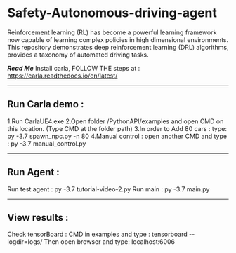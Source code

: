 # Safety-Autonomous-driving-agent
Reinforcement learning (RL) has become a powerful learning framework now capable of learning complex policies in high dimensional environments. This repository demonstrates deep reinforcement learning (DRL) algorithms, provides a taxonomy of automated driving tasks.




***Read Me***
Install carla, FOLLOW THE steps at : https://carla.readthedocs.io/en/latest/

----------------
Run Carla demo : 
----------------
 1.Run CarlaUE4.exe
 2.Open folder /PythonAPI/examples and open CMD on this location. (Type CMD at the folder path)
 3.In order to Add 80 cars : type: py -3.7 spawn_npc.py -n 80 
 4.Manual control : open another CMD and type : py -3.7 manual_control.py

----------------
Run Agent : 
----------------
Run test agent : py -3.7 tutorial-video-2.py
Run main : py -3.7 main.py

----------------
View results : 
----------------
Check tensorBoard : CMD in examples and type : tensorboard --logdir=logs/
Then open browser and type: localhost:6006 
